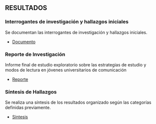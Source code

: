 ## RESULTADOS 

### Interrogantes de investigación y hallazgos iniciales
Se documentan las interrogantes de investigación y hallazgos iniciales.
- [Documento](https://github.com/magelacabrera/Pr-cticas_estudio_lectura/blob/main/Resultados/SINTESISDEHALLAZGOS.md)

### Reporte de Investigación 

Informe final de estudio exploratorio sobre las estrategias de estudio y modos de lectura en jóvenes universitarios de comunicación
- [Reporte](https://github.com/magelacabrera/Pr-cticas_estudio_lectura/blob/main/Resultados/INFORME.md)

### Síntesis de Hallazgos
Se realiza una síntesis de los resultados organizado según las categorías definidas previamente.
- [Síntesis](https://github.com/magelacabrera/Pr-cticas_estudio_lectura/blob/main/Resultados/SINTESISDEHALLAZGOS.md)

